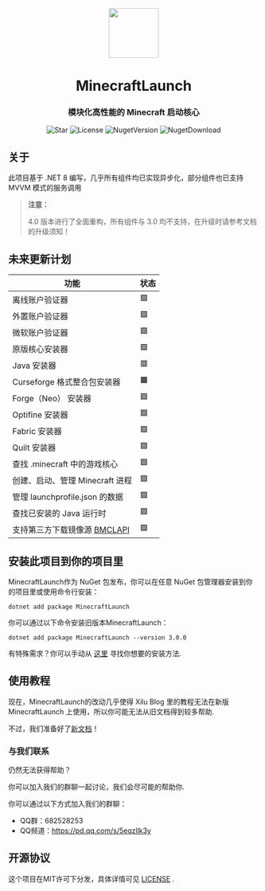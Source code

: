 <div align="center">

<img Height="100" Width="100" src="https://blessing-studio.cn/wp-content/uploads/2025/01/IMG_2186.png"/>

# MinecraftLaunch

### 模块化高性能的 Minecraft 启动核心

![Star](https://img.shields.io/github/stars/Blessing-Studio/MinecraftLaunch?logo=github&label=Star&style=for-the-badge)
![License](https://img.shields.io/github/license/Blessing-Studio/MinecraftLaunch?logo=github&label=开源协议&style=for-the-badge&color=ff7a35)
![NugetVersion](https://img.shields.io/nuget/v/MinecraftLaunch?logo=nuget&label=Nuget包版本&style=for-the-badge)
![NugetDownload](https://img.shields.io/nuget/dt/MinecraftLaunch?logo=nuget&label=Nuget包下载量&style=for-the-badge)

</div>

## 关于

此项目基于 .NET 8 编写，几乎所有组件均已实现异步化，部分组件也已支持 MVVM 模式的服务调用

>
> **注意：**
> 
> 4.0 版本进行了全面重构，所有组件与 3.0 均不支持，在升级时请参考文档的升级须知！
>

## 未来更新计划

| 功能                                                             | 状态                |
| ---------------------------------------------------------------  | ------------------- |
| 离线账户验证器                                                    | 🟩                 |
| 外置账户验证器                                                    | 🟩                 |
| 微软账户验证器                                                    | 🟩                 |
| 原版核心安装器                                                    | 🟩                 |
| Java 安装器                                                       | 🟥                |
| Curseforge 格式整合包安装器                                       | 🟧                 |
| Forge（Neo） 安装器                                               | 🟩                 |
| Optifine 安装器                                                   | 🟩                 |
| Fabric 安装器                                                     | 🟩                 |
| Quilt 安装器                                                      | 🟩                 | 
| 查找 .minecraft 中的游戏核心                                       | 🟩                 |
| 创建、启动、管理 Minecraft 进程                                    | 🟩                 |
| 管理 launchprofile.json 的数据                                     | 🟩                |
| 查找已安装的 Java 运行时                                           | 🟩                |
| 支持第三方下载镜像源 [BMCLAPI](https://bmclapidoc.bangbang93.com/) | 🟩                |


## 安装此项目到你的项目里

MinecraftLaunch作为 NuGet 包发布，你可以在任意 NuGet 包管理器安装到你的项目里或使用命令行安装：

```
dotnet add package MinecraftLaunch
```

你可以通过以下命令安装旧版本MinecraftLaunch：

```
dotnet add package MinecraftLaunch --version 3.0.0
```

有特殊需求？你可以手动从 [这里](https://www.nuget.org/packages/MinecraftLaunch) 寻找你想要的安装方法.

## 使用教程

现在，MinecraftLaunch的改动几乎使得 Xilu Blog 里的教程无法在新版 MinecraftLaunch 上使用，所以你可能无法从旧文档得到较多帮助.

不过，我们准备好了[新文档](https://wiki.blessing-studio.cn/)！



### 与我们联系

仍然无法获得帮助？

你可以加入我们的群聊一起讨论，我们会尽可能的帮助你.

你可以通过以下方式加入我们的群聊：

- QQ群：682528253
- QQ频道：https://pd.qq.com/s/5eqzllk3y

## 开源协议

这个项目在MIT许可下分发，具体详情可见 [LICENSE](还没创建) .
